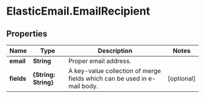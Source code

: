 # ElasticEmail.EmailRecipient

## Properties

Name | Type | Description | Notes
------------ | ------------- | ------------- | -------------
**email** | **String** | Proper email address. | 
**fields** | **{String: String}** | A key-value collection of merge fields which can be used in e-mail body. | [optional] 



